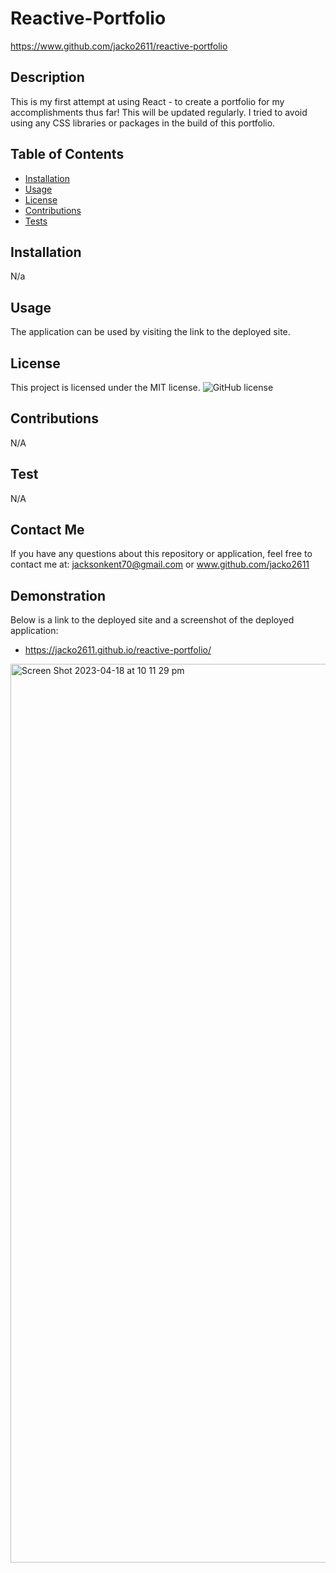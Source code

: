# Reactive-Portfolio
https://www.github.com/jacko2611/reactive-portfolio
## Description
This is my first attempt at using React - to create a portfolio for my accomplishments thus far! This will be updated regularly. I tried to avoid using any CSS libraries or packages in the build of this portfolio. 
## Table of Contents
* [Installation](#installation)
* [Usage](#usage)
* [License](#license)
* [Contributions](#contribution)
* [Tests](#testing)
## Installation
N/a
## Usage
The application can be used by visiting the link to the deployed site.
## License
This project is licensed under the MIT license.
![GitHub license](https://img.shields.io/badge/license-MIT-blue.svg)
## Contributions
N/A
## Test
N/A
## Contact Me
If you have any questions about this repository or application, feel free to contact me at:
jacksonkent70@gmail.com or www.github.com/jacko2611
## Demonstration
Below is a link to the deployed site and a screenshot of the deployed application:
 - https://jacko2611.github.io/reactive-portfolio/
<img width="1438" alt="Screen Shot 2023-04-18 at 10 11 29 pm" src="https://user-images.githubusercontent.com/117012325/232773570-3544541d-68eb-4295-9b73-81d5e3b887fd.png">
